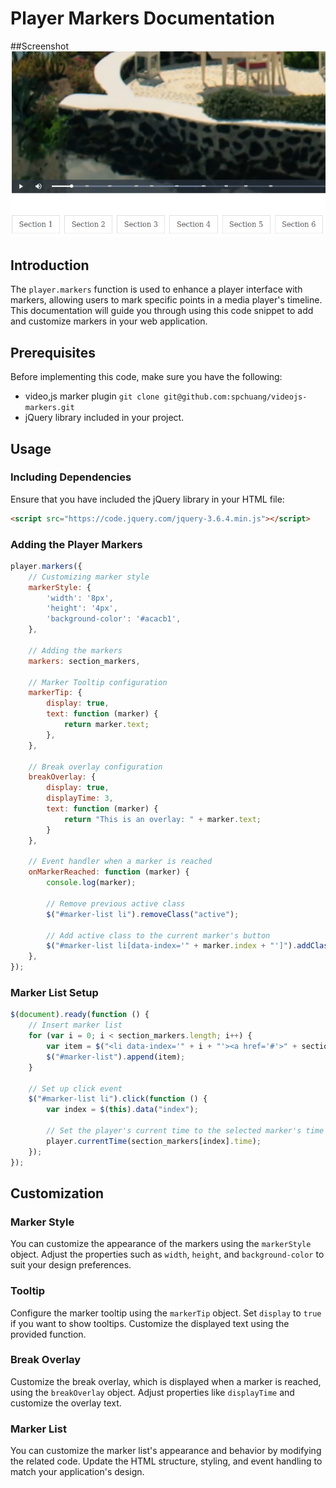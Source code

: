 # Player Markers Documentation
##Screenshot
![Screenshot](https://github.com/vishal7245/bounty/blob/main/Screenshot%20from%202023-12-01%2016-01-30.png)

## Introduction
The `player.markers` function is used to enhance a player interface with markers, allowing users to mark specific points in a media player's timeline. This documentation will guide you through using this code snippet to add and customize markers in your web application.

## Prerequisites
Before implementing this code, make sure you have the following:

- video,js marker plugin
  ```git clone git@github.com:spchuang/videojs-markers.git```
- jQuery library included in your project.

## Usage

### Including Dependencies
Ensure that you have included the jQuery library in your HTML file:

```html
<script src="https://code.jquery.com/jquery-3.6.4.min.js"></script>
```

### Adding the Player Markers

```javascript
player.markers({
    // Customizing marker style
    markerStyle: {
        'width': '8px',
        'height': '4px',
        'background-color': '#acacb1',
    },

    // Adding the markers
    markers: section_markers,

    // Marker Tooltip configuration
    markerTip: {
        display: true,
        text: function (marker) {
            return marker.text;
        },
    },

    // Break overlay configuration
    breakOverlay: {
        display: true,
        displayTime: 3,
        text: function (marker) {
            return "This is an overlay: " + marker.text;
        }
    },

    // Event handler when a marker is reached
    onMarkerReached: function (marker) {
        console.log(marker);

        // Remove previous active class
        $("#marker-list li").removeClass("active");

        // Add active class to the current marker's button
        $("#marker-list li[data-index='" + marker.index + "']").addClass("active");
    },
});
```

### Marker List Setup

```javascript
$(document).ready(function () {
    // Insert marker list
    for (var i = 0; i < section_markers.length; i++) {
        var item = $("<li data-index='" + i + "'><a href='#'>" + section_markers[i].text + "</a></li>");
        $("#marker-list").append(item);
    }

    // Set up click event
    $("#marker-list li").click(function () {
        var index = $(this).data("index");

        // Set the player's current time to the selected marker's time
        player.currentTime(section_markers[index].time);
    });
});
```

## Customization

### Marker Style
You can customize the appearance of the markers using the `markerStyle` object. Adjust the properties such as `width`, `height`, and `background-color` to suit your design preferences.

### Tooltip
Configure the marker tooltip using the `markerTip` object. Set `display` to `true` if you want to show tooltips. Customize the displayed text using the provided function.

### Break Overlay
Customize the break overlay, which is displayed when a marker is reached, using the `breakOverlay` object. Adjust properties like `displayTime` and customize the overlay text.

### Marker List
You can customize the marker list's appearance and behavior by modifying the related code. Update the HTML structure, styling, and event handling to match your application's design.
